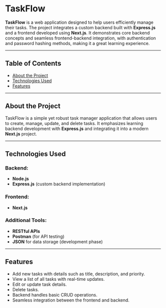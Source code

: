 # TaskFlow

**TaskFlow** is a web application designed to help users efficiently manage their tasks. The project integrates a custom backend built with **Express.js** and a frontend developed using **Next.js**. It demonstrates core backend concepts and seamless frontend-backend integration, with authentication and password hashing methods, making it a great learning experience.

---

## Table of Contents

- [About the Project](#about-the-project)
- [Technologies Used](#technologies-used)
- [Features](#features)

---

## About the Project

TaskFlow is a simple yet robust task manager application that allows users to create, manage, update, and delete tasks. It emphasizes learning backend development with **Express.js** and integrating it into a modern **Next.js** project.

---

## Technologies Used

### Backend:

- **Node.js**
- **Express.js** (custom backend implementation)

### Frontend:

- **Next.js**

### Additional Tools:

- **RESTful APIs**
- **Postman** (for API testing)
- **JSON** for data storage (development phase)

---

## Features

- Add new tasks with details such as title, description, and priority.
- View a list of all tasks with real-time updates.
- Edit or update task details.
- Delete tasks.
- Backend handles basic CRUD operations.
- Seamless integration between the frontend and backend.
